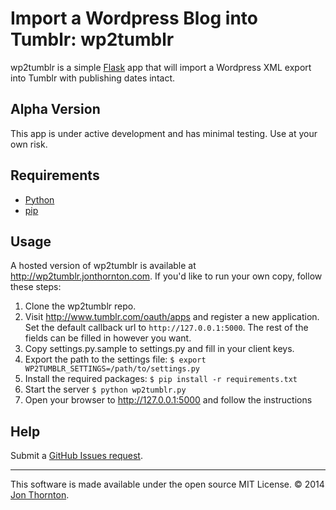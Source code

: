 # Import a Wordpress Blog into Tumblr: wp2tumblr


wp2tumblr is a simple [Flask](http://flask.pocoo.org/docs/) app that will import a Wordpress XML export into Tumblr with publishing dates intact.

## Alpha Version

This app is under active development and has minimal testing. Use at your own risk.

## Requirements

* [Python](http://www.python.org/getit/)
* [pip](https://pypi.python.org/pypi/pip)

## Usage

A hosted version of wp2tumblr is available at http://wp2tumblr.jonthornton.com. If you'd like to run your own copy, follow these steps:

1. Clone the wp2tumblr repo.
2. Visit http://www.tumblr.com/oauth/apps and register a new application. Set the default callback url to ```http://127.0.0.1:5000```. The rest of the fields can be filled in however you want.
3. Copy settings.py.sample to settings.py and fill in your client keys.
4. Export the path to the settings file: ```$ export WP2TUMBLR_SETTINGS=/path/to/settings.py```
5. Install the required packages: ```$ pip install -r requirements.txt```
6. Start the server ```$ python wp2tumblr.py```
7. Open your browser to http://127.0.0.1:5000 and follow the instructions


## Help

Submit a [GitHub Issues request](https://github.com/jonthornton/wp2tumblr/issues/new).

------------------

This software is made available under the open source MIT License. &copy; 2014 [Jon Thornton](http://jonthornton.com).
